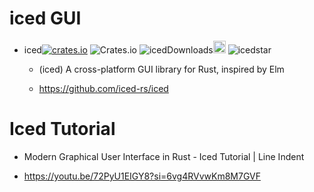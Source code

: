 # iced GUI
- iced[![crates.io](https://img.shields.io/crates/v/iced.svg)](https://crates.io/crates/iced)
![Crates.io](https://img.shields.io/crates/l/iced)
![icedDownloads](https://img.shields.io/crates/d/iced.svg)<a href="https://github.com/iced-rs/iced"><img alt="githubicon" width="20px" src="https://user-images.githubusercontent.com/67513038/218287708-001511d7-1cce-42d3-92d2-4a61193b38f0.png" /></a>
![icedstar](https://img.shields.io/github/stars/iced-rs/iced.svg)

  - (iced) A cross-platform GUI library for Rust, inspired by Elm

  - https://github.com/iced-rs/iced


# Iced Tutorial

- Modern Graphical User Interface in Rust - Iced Tutorial | Line Indent

- https://youtu.be/72PyU1EIGY8?si=6vg4RVvwKm8M7GVF